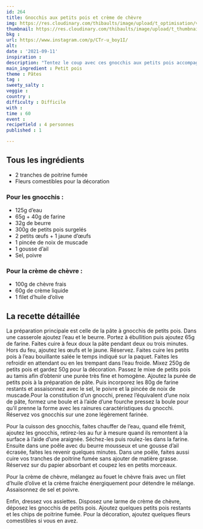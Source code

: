 ```yaml
---
id: 264
title: Gnocchis aux petits pois et crème de chèvre
img: https://res.cloudinary.com/thibaults/image/upload/t_optimisation/v1631388183/Recipes/20210911_gnocchis_petits_pois.jpg
thumbnail: https://res.cloudinary.com/thibaults/image/upload/t_thumbnail_josie/v1631388183/Recipes/20210911_gnocchis_petits_pois.jpg
bkg : 
url: https://www.instagram.com/p/CTr-u_boy1I/
alt: 
date : '2021-09-11'
inspiration : 
description: "Tentez le coup avec ces gnocchis aux petits pois accompagnés d’un crème de chèvre et de bacon."
main_ingredient : Petit pois
theme : Pâtes
tag : 
sweety_salty : 
veggie : 
country : 
difficulty : Difficile
with : 
time : 60
event : 
recipeYield : 4 personnes
published : 1

---
```


## Tous les ingrédients
 - 2 tranches de poitrine fumée
 - Fleurs comestibles pour la décoration

### Pour les gnocchis :
 - 125g d’eau
 - 65g + 40g de farine
 - 32g de beurre
 - 300g de petits pois surgelés
 - 2 petits œufs + 1 jaune d’œufs
 - 1 pincée de noix de muscade
 - 1 gousse d’ail
 - Sel, poivre

### Pour la crème de chèvre :
 - 100g de chèvre frais
 - 60g de crème liquide
 - 1 filet d’huile d’olive

## La recette détaillée
La préparation principale est celle de la pâte à gnocchis de petits pois. Dans une casserole ajoutez l’eau et le beurre. Portez à ébullition puis ajoutez 65g de farine. Faites cuire à feux doux la pâte pendant deux ou trois minutes. Hors du feu, ajoutez les œufs et le jaune. Réservez. Faites cuire les petits pois à l’eau bouillante salée le temps indiqué sur la paquet. Faites les refroidir en attendant ou en les trempant dans l’eau froide. Mixez 250g de petits pois et gardez 50g pour la décoration. Passez le mixe de petits pois au tamis afin d’obtenir une purée très fine et homogène. Ajoutez la purée de petits pois à la préparation de pâte. Puis incorporez les 80g de farine restants et assaisonnez avec le sel, le poivre et la pincée de noix de muscade.Pour la constitution d’un gnocchi, prenez l’équivalent d’une noix de pâte, formez une boule et à l’aide d’une fourche pressez la boule pour qu’il prenne la forme avec les rainures caractéristiques du gnocchi. Réservez vos gnocchis sur une zone légèrement farinée.

Pour la cuisson des gnocchis, faites chauffer de l’eau, quand elle frémit, ajoutez les gnocchis, retirez-les au fur à mesure quand ils remontent à la surface à l’aide d’une araignée. Séchez-les puis roulez-les dans la farine. Ensuite dans une poêle avec du beurre mousseux et une gousse d’ail écrasée, faites les revenir quelques minutes. Dans une poêle, faites aussi cuire vos tranches de poitrine fumée sans ajouter de matière grasse. Réservez sur du papier absorbant et coupez les en petits morceaux.

Pour la crème de chèvre, mélangez au fouet le chèvre frais avec un filet d’huile d’olive et la crème fraiche énergiquement pour détendre le mélange. Assaisonnez de sel et poivre.

Enfin, dressez vos assiettes. Disposez une larme de crème de chèvre, déposez les gnocchis de petits pois. Ajoutez quelques petits pois restants et les chips de poitrine fumée. Pour la décoration, ajoutez quelques fleurs comestibles si vous en avez.